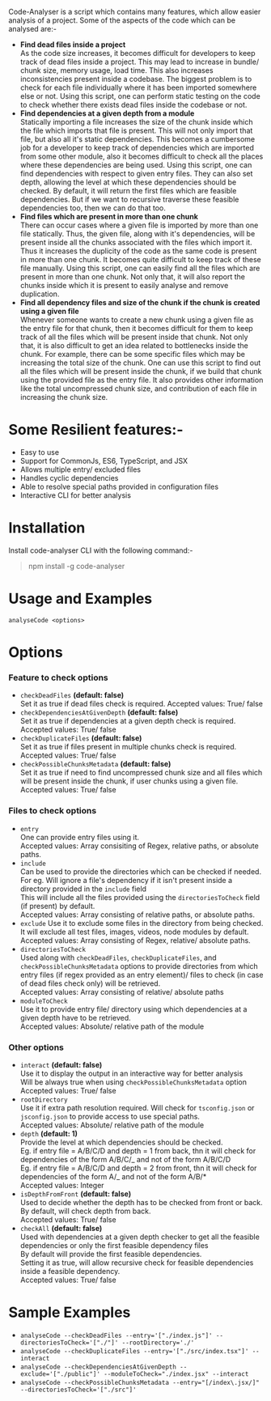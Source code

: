 Code-Analyser is a script which contains many features, which allow easier analysis of a project. Some of the aspects of the code which can be analysed are:-

- **Find dead files inside a project**\
  As the code size increases, it becomes difficult for developers to keep track of dead files inside a project. This may lead to increase in bundle/ chunk size, memory usage, load time. This also increases inconsistencies present inside a codebase. The biggest problem is to check for each file individually where it has been imported somewhere else or not. Using this script, one can perform static testing on the code to check whether there exists dead files inside the codebase or not.
- **Find dependencies at a given depth from a module**\
  Statically importing a file increases the size of the chunk inside which the file which imports that file is present. This will not only import that file, but also all it's static dependencies. This becomes a cumbersome job for a developer to keep track of dependencies which are imported from some other module, also it becomes difficult to check all the places where these dependencies are being used. Using this script, one can find dependencies with respect to given entry files. They can also set depth, allowing the level at which these dependencies should be checked. By default, it will return the first files which are feasible dependencies. But if we want to recursive traverse these feasible dependencies too, then we can do that too.
- **Find files which are present in more than one chunk**\
  There can occur cases where a given file is imported by more than one file statically. Thus, the given file, along with it's dependencies, will be present inside all the chunks associated with the files which import it. Thus it increases the duplicity of the code as the same code is present in more than one chunk. It becomes quite difficult to keep track of these file manually. Using this script, one can easily find all the files which are present in more than one chunk. Not only that, it will also report the chunks inside which it is present to easily analyse and remove duplication.
- **Find all dependency files and size of the chunk if the chunk is created using a given file**\
   Whenever someone wants to create a new chunk using a given file as the entry file for that chunk, then it becomes difficult for them to keep track of all the files which will be present inside that chunk. Not only that, it is also difficult to get an idea related to bottlenecks inside the chunk. For example, there can be some specific files which may be increasing the total size of the chunk. One can use this script to find out all the files which will be present inside the chunk, if we build that chunk using the provided file as the entry file. It also provides other information like the total uncompressed chunk size, and contribution of each file in increasing the chunk size.
  <br>

# Some Resilient features:-

- Easy to use
- Support for CommonJs, ES6, TypeScript, and JSX
- Allows multiple entry/ excluded files
- Handles cyclic dependencies
- Able to resolve special paths provided in configuration files
- Interactive CLI for better analysis

# Installation

Install code-analyser CLI with the following command:-

> npm install -g code-analyser
> <br>

# Usage and Examples

`analyseCode <options>`

# Options

### Feature to check options

- `checkDeadFiles` **(default: false)** \
   Set it as true if dead files check is required.
  Accepted values: True/ false
  <br>
- `checkDependenciesAtGivenDepth` **(default: false)** \
   Set it as true if dependencies at a given depth check is required. \
   Accepted values: True/ false
  <br>
- `checkDuplicateFiles` **(default: false)** \
   Set it as true if files present in multiple chunks check is required.\
   Accepted values: True/ false
  <br>
- `checkPossibleChunksMetadata` **(default: false)**\
   Set it as true if need to find uncompressed chunk size and all files which will be present inside the chunk, if user chunks using a given file. \
   Accepted values: True/ false

### Files to check options

- `entry` \
   One can provide entry files using it. \
   Accepted values: Array consisiting of Regex, relative paths, or absolute paths.
  <br>
- `include` \
   Can be used to provide the directories which can be checked if needed. \
   For eg. Will ignore a file's dependency if it isn't present inside a directory provided in the `include` field \
  This will include all the files provided using the `directoriesToCheck` field (if present) by default. \
  Accepted values: Array consisting of relative paths, or absolute paths.
  <br>
- `exclude`
  Use it to exclude some files in the directory from being checked. \
   It will exclude all test files, images, videos, node modules by default. \
   Accepted values: Array consisting of Regex, relative/ absolute paths.
  <br>
- `directoriesToCheck` \
   Used along with `checkDeadFiles`, `checkDuplicateFiles`, and `checkPossibleChunksMetadata` options to provide directories from which entry files (if regex provided as an entry element)/ files to check (in case of dead files check only) will be retrieved. \
   Accepted values: Array consisting of relative/ absolute paths
  <br>
- `moduleToCheck` \
   Use it to provide entry file/ directory using which dependencies at a given depth have to be retrieved. \
   Accepted values: Absolute/ relative path of the module

### Other options

- `interact` **(default: false)** \
   Use it to display the output in an interactive way for better analysis \
   Will be always true when using `checkPossibleChunksMetadata` option \
   Accepted values: True/ false
  <br>
- `rootDirectory` \
   Use it if extra path resolution required. Will check for `tsconfig.json` or `jsconfig.json` to provide access to use special paths. \
   Accepted values: Absolute/ relative path of the module
  <br>
- `depth` **(default: 1)** \
   Provide the level at which dependencies should be checked. \
   Eg. if entry file = A/B/C/D and depth = 1 from back, thn it will check for dependencies of the form A/B/C/_ and not of the form A/B/C/D \
   Eg. if entry file = A/B/C/D and depth = 2 from front, thn it will check for dependencies of the form A/_ and not of the form A/B/\* \
   Accepted values: Integer
  <br>
- `isDepthFromFront` **(default: false)** \
   Used to decide whether the depth has to be checked from front or back. \
   By default, will check depth from back. \
   Accepted values: True/ false
  <br>
- `checkAll` **(default: false)** \
   Used with dependencies at a given depth checker to get all the feasible dependencies or only the first feasible dependency files \
   By default will provide the first feasible dependencies. \
   Setting it as true, will allow recursive check for feasible dependencies inside a feasible dependency. \
  Accepted values: True/ false

# Sample Examples

- `analyseCode --checkDeadFiles --entry='["./index.js"]' --directoriesToCheck='["./"]' --rootDirectory='./'`
- `analyseCode --checkDuplicateFiles --entry='["./src/index.tsx"]' --interact`
- `analyseCode --checkDependenciesAtGivenDepth --exclude='["./public"]' --moduleToCheck="./index.jsx" --interact`
- `analyseCode --checkPossibleChunksMetadata --entry="[/index\.jsx/]" --directoriesToCheck='["./src"]'`
